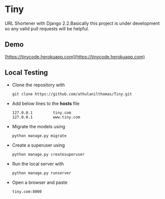# Tiny
  URL Shortener with Django 2.2.Basically this project is under development so any valid pull requests will be helpful. 
## Demo
   [https://tinycode.herokuapp.com](https://tinycode.herokuapp.com)

## Local Testing
* Clone the repository with
  ```
  git clone https://github.com/athulanilthomas/Tiny.git
  ```

* Add below lines to the **hosts** file
  ``` 
  127.0.0.1         tiny.com   
  127.0.0.1         www.tiny.com
  ```
* Migrate the models using 
  ```
  python manage.py migrate
  ```

* Create a superuser using
  ```
  python manage.py createsuperuser
  ```
* Run the local server with
  ```
  python manage.py runserver
  ```

* Open a browser and paste 

  `tiny.com:8000`
